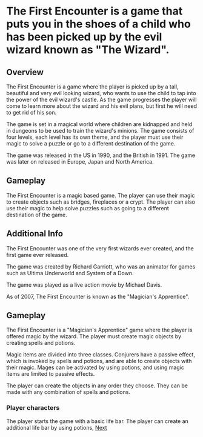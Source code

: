 # The First Encounter is a game that puts you in the shoes of a child who has been picked up by the evil wizard known as "The Wizard".

## Overview

The First Encounter is a game where the player is picked up by a tall, beautiful and very evil looking wizard, who wants to use the child to tap into the power of the evil wizard's castle. As the game progresses the player will come to learn more about the wizard and his evil plans, but first he will need to get rid of his son.

The game is set in a magical world where children are kidnapped and held in dungeons to be used to train the wizard's minions. The game consists of four levels, each level has its own theme, and the player must use their magic to solve a puzzle or go to a different destination of the game.

The game was released in the US in 1990, and the British in 1991. The game was later on released in Europe, Japan and North America.

## Gameplay

The First Encounter is a magic based game. The player can use their magic to create objects such as bridges, fireplaces or a crypt. The player can also use their magic to help solve puzzles such as going to a different destination of the game.

## Additional Info

The First Encounter was one of the very first wizards ever created, and the first game ever released.

The game was created by Richard Garriott, who was an animator for games such as Ultima Underworld and System of a Down.

The game was played as a live action movie by Michael Davis.

As of 2007, The First Encounter is known as the "Magician's Apprentice".

## Gameplay

The First Encounter is a "Magician's Apprentice" game where the player is offered magic by the wizard. The player must create magic objects by creating spells and potions.

Magic items are divided into three classes. Conjurers have a passive effect, which is invoked by spells and potions, and are able to create objects with their magic. Mages can be activated by using potions, and using magic items are limited to passive effects.

The player can create the objects in any order they choose. They can be made with any combination of spells and potions.

### Player characters

The player starts the game with a basic life bar. The player can create an additional life bar by using potions,
[Next](211.md)
